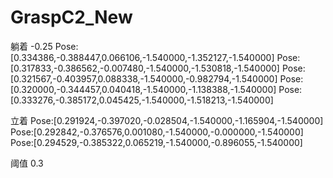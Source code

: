# GraspC2_New

 躺着 -0.25
Pose:[0.334386,-0.388447,0.066106,-1.540000,-1.352127,-1.540000]
Pose:[0.317833,-0.386562,-0.007480,-1.540000,-1.530818,-1.540000]
Pose:[0.321567,-0.403957,0.088338,-1.540000,-0.982794,-1.540000]
Pose:[0.320000,-0.344457,0.040418,-1.540000,-1.138388,-1.540000]
Pose:[0.333276,-0.385172,0.045425,-1.540000,-1.518213,-1.540000]


 立着
Pose:[0.291924,-0.397020,-0.028504,-1.540000,-1.165904,-1.540000]
Pose:[0.292842,-0.376576,0.001080,-1.540000,-0.000000,-1.540000]
Pose:[0.294529,-0.385322,0.065219,-1.540000,-0.896055,-1.540000]

阈值 0.3